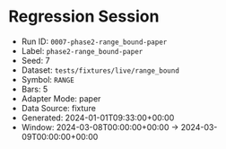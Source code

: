 # Regression Session

- Run ID: `0007-phase2-range_bound-paper`
- Label: `phase2-range_bound-paper`
- Seed: 7
- Dataset: `tests/fixtures/live/range_bound`
- Symbol: `RANGE`
- Bars: 5
- Adapter Mode: paper
- Data Source: fixture
- Generated: 2024-01-01T09:33:00+00:00
- Window: 2024-03-08T00:00:00+00:00 → 2024-03-09T00:00:00+00:00
